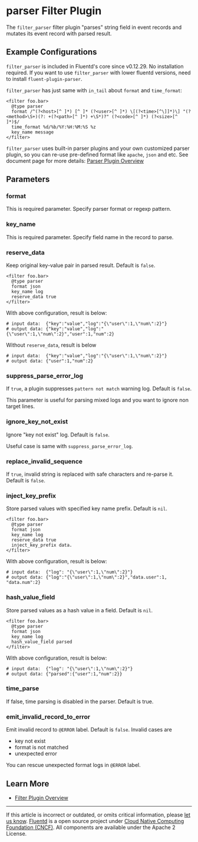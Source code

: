 parser Filter Plugin
====================

The `filter_parser` filter plugin "parses" string field in event records
and mutates its event record with parsed result.


Example Configurations
----------------------

`filter_parser` is included in Fluentd's core since v0.12.29. No
installation required. If you want to use `filter_parser` with lower
fluentd versions, need to install `fluent-plugin-parser`.

`filter_parser` has just same with `in_tail` about `format` and
`time_format`:

``` {.CodeRay}
<filter foo.bar>
  @type parser
  format /^(?<host>[^ ]*) [^ ]* (?<user>[^ ]*) \[(?<time>[^\]]*)\] "(?<method>\S+)(?: +(?<path>[^ ]*) +\S*)?" (?<code>[^ ]*) (?<size>[^ ]*)$/
  time_format %d/%b/%Y:%H:%M:%S %z
  key_name message
</filter>
```

`filter_parser` uses built-in parser plugins and your own customized
parser plugin, so you can re-use pre-defined format like `apache`,
`json` and etc. See document page for more details: [Parser Plugin
Overview](/articles/parser-plugin-overview)

Parameters
----------

### format

This is required parameter. Specify parser format or regexp pattern.

### key\_name

This is required parameter. Specify field name in the record to parse.

### reserve\_data

Keep original key-value pair in parsed result. Default is `false`.

``` {.CodeRay}
<filter foo.bar>
  @type parser
  format json
  key_name log
  reserve_data true
</filter>
```

With above configuration, result is below:

``` {.CodeRay}
# input data:  {"key":"value","log":"{\"user\":1,\"num\":2}"}
# output data: {"key":"value","log":"{\"user\":1,\"num\":2}","user":1,"num":2}
```

Without `reserve_data`, result is below

``` {.CodeRay}
# input data:  {"key":"value","log":"{\"user\":1,\"num\":2}"}
# output data: {"user":1,"num":2}
```

### suppress\_parse\_error\_log

If `true`, a plugin suppresses `pattern not match` warning log. Default
is `false`.

This parameter is useful for parsing mixed logs and you want to ignore
non target lines.

### ignore\_key\_not\_exist

Ignore "key not exist" log. Default is `false`.

Useful case is same with `suppress_parse_error_log`.

### replace\_invalid\_sequence

If `true`, invalid string is replaced with safe characters and re-parse
it. Default is `false`.

### inject\_key\_prefix

Store parsed values with specified key name prefix. Default is `nil`.

``` {.CodeRay}
<filter foo.bar>
  @type parser
  format json
  key_name log
  reserve_data true
  inject_key_prefix data.
</filter>
```

With above configuration, result is below:

``` {.CodeRay}
# input data:  {"log": "{\"user\":1,\"num\":2}"}
# output data: {"log":"{\"user\":1,\"num\":2}","data.user":1, "data.num":2}
```

### hash\_value\_field

Store parsed values as a hash value in a field. Default is `nil`.

``` {.CodeRay}
<filter foo.bar>
  @type parser
  format json
  key_name log
  hash_value_field parsed
</filter>
```

With above configuration, result is below:

``` {.CodeRay}
# input data:  {"log": "{\"user\":1,\"num\":2}"}
# output data: {"parsed":{"user":1,"num":2}}
```

### time\_parse

If false, time parsing is disabled in the parser. Default is true.

### emit\_invalid\_record\_to\_error

Emit invalid record to `@ERROR` label. Default is `false`. Invalid cases
are

-   key not exist
-   format is not matched
-   unexpected error

You can rescue unexpected format logs in `@ERROR` label.

Learn More
----------

-   [Filter Plugin Overview](/articles/filter-plugin-overview.md)


------------------------------------------------------------------------

If this article is incorrect or outdated, or omits critical information,
please [let us know](https://github.com/fluent/fluentd-docs/issues?state=open).
[Fluentd](http://www.fluentd.org/) is a open source project under [Cloud
Native Computing Foundation (CNCF)](https://cncf.io/). All components
are available under the Apache 2 License.
